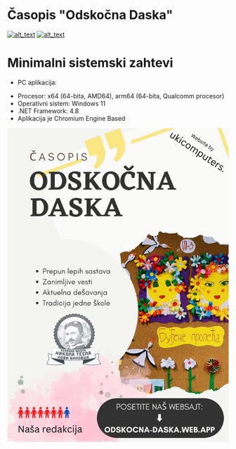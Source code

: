 # Časopis "Odskočna Daska"
[<img alt="alt_text" src="https://user-images.githubusercontent.com/84191191/182117286-4dc2af30-7e4f-40d6-a533-6966d2c6674e.png" />](https://ukicomputers.github.io/casopisodskocnadaska/cdn/windows/preuzimanje_windows.html)
[<img alt="alt_text" src="https://user-images.githubusercontent.com/84191191/182117295-fb58ef38-7dba-409f-9ede-29737daf6d1a.png" />](https://ukicomputers.github.io/casopisodskocnadaska/cdn/android/preuzimanje_android.html)

# Minimalni sistemski zahtevi
* PC aplikacija:
 - Procesor: x64 (64-bita, AMD64), arm64 (64-bita, Qualcomm procesor)
 - Operativni sistem: Windows 11
 - .NET Framework: 4.8
 - Aplikacija je Chromium Engine Based
    
![reklama](https://raw.githubusercontent.com/ukicomputers/casopisodskocnadaska/main/cdn/images/ukicomputers_reklama01538.png)
